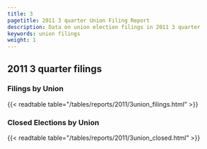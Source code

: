```yaml
---
title: 3
pagetitle: 2011 3 quarter Union Filing Report
description: Data on union election filings in 2011 3 quarter 
keywords: union filings
weight: 1
---
```


## 2011 3 quarter filings

### Filings by Union
{{< readtable table="/tables/reports/2011/3union_filings.html" >}}

### Closed Elections by Union
{{< readtable table="/tables/reports/2011/3union_closed.html" >}}
